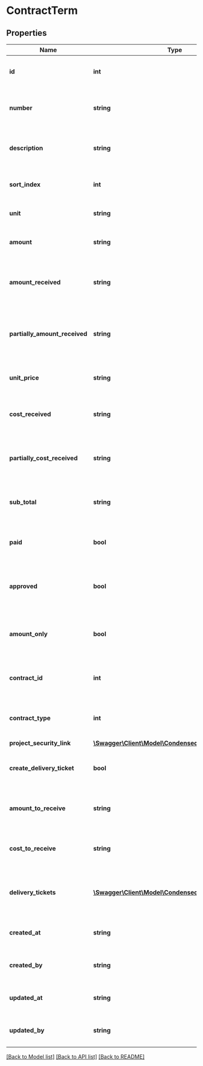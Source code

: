 # ContractTerm

## Properties
Name | Type | Description | Notes
------------ | ------------- | ------------- | -------------
**id** | **int** | The ID of the contract term. | [optional] 
**number** | **string** | The number of the contract term. | 
**description** | **string** | The description of the contract term. | 
**sort_index** | **int** | The sort index of the contract term. | 
**unit** | **string** | The contract term unit. | [optional] 
**amount** | **string** | The amount of the contract term. | 
**amount_received** | **string** | The received amount of the contract term. | [optional] 
**partially_amount_received** | **string** | The partially received amount of the contract term. | [optional] 
**unit_price** | **string** | The cost of the contract term. | 
**cost_received** | **string** | The received cost of the contract term. | [optional] 
**partially_cost_received** | **string** | The partially received cost of the contract term. | [optional] 
**sub_total** | **string** | The subtotal of the contract term. | 
**paid** | **bool** | Whether or not the contract term has been paid. | [optional] 
**approved** | **bool** | Whether or not the contract term has been approved. | [optional] 
**amount_only** | **bool** | Whether or not to show the amount only for the contract term. | [optional] 
**contract_id** | **int** | The contract id of the contract term. | [optional] 
**contract_type** | **int** | The contract type of the contract term. | 
**project_security_link** | [**\Swagger\Client\Model\CondensedProjectSecurityLink**](CondensedProjectSecurityLink.md) |  | [optional] 
**create_delivery_ticket** | **bool** | Whether or not to create a delivery ticket. | [optional] 
**amount_to_receive** | **string** | The amount to receive of the contract term. | [optional] 
**cost_to_receive** | **string** | The cost to receive of the contract term. | [optional] 
**delivery_tickets** | [**\Swagger\Client\Model\CondensedDeliveryTicket[]**](CondensedDeliveryTicket.md) | A collection of delivery tickets of the contract term. | [optional] 
**created_at** | **string** | The creation time of the entity. | [optional] 
**created_by** | **string** | The user that created the entity. | [optional] 
**updated_at** | **string** | The last updated time of the entity. | [optional] 
**updated_by** | **string** | The user that last updated the entity. | [optional] 

[[Back to Model list]](../README.md#documentation-for-models) [[Back to API list]](../README.md#documentation-for-api-endpoints) [[Back to README]](../README.md)


